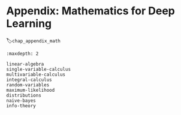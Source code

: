 # Appendix: Mathematics for Deep Learning
:label:`chap_appendix_math`

```toc
:maxdepth: 2

linear-algebra
single-variable-calculus
multivariable-calculus
integral-calculus
random-variables
maximum-likelihood
distributions
naive-bayes
info-theory
```
